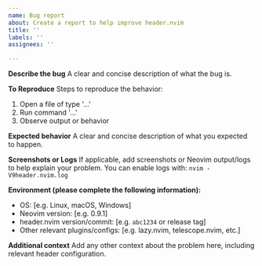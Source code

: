 ```yaml
---
name: Bug report
about: Create a report to help improve header.nvim
title: ''
labels: ''
assignees: ''

---
```


**Describe the bug**
A clear and concise description of what the bug is.

**To Reproduce**
Steps to reproduce the behavior:
1. Open a file of type '...'
2. Run command '...'
3. Observe output or behavior

**Expected behavior**
A clear and concise description of what you expected to happen.

**Screenshots or Logs**
If applicable, add screenshots or Neovim output/logs to help explain your problem.
You can enable logs with: `nvim -V9header.nvim.log`

**Environment (please complete the following information):**
- OS: [e.g. Linux, macOS, Windows]
- Neovim version: [e.g. 0.9.1]
- header.nvim version/commit: [e.g. `abc1234` or release tag]
- Other relevant plugins/configs: [e.g. lazy.nvim, telescope.nvim, etc.]

**Additional context**
Add any other context about the problem here, including relevant header configuration.
